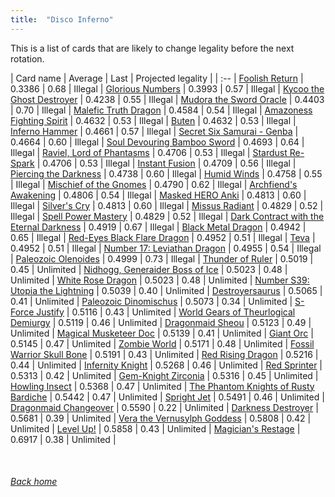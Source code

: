 ```yaml
---
title:  "Disco Inferno"
---
```


This is a list of cards that are likely to change legality before the next rotation.

| Card name | Average | Last | Projected legality |
| :-- |
[Foolish Return](https://db.ygoprodeck.com/card/?search=Foolish%20Return) | 0.3386 | 0.68 | Illegal |
[Glorious Numbers](https://db.ygoprodeck.com/card/?search=Glorious%20Numbers) | 0.3993 | 0.57 | Illegal |
[Kycoo the Ghost Destroyer](https://db.ygoprodeck.com/card/?search=Kycoo%20the%20Ghost%20Destroyer) | 0.4238 | 0.55 | Illegal |
[Mudora the Sword Oracle](https://db.ygoprodeck.com/card/?search=Mudora%20the%20Sword%20Oracle) | 0.4403 | 0.70 | Illegal |
[Malefic Truth Dragon](https://db.ygoprodeck.com/card/?search=Malefic%20Truth%20Dragon) | 0.4584 | 0.54 | Illegal |
[Amazoness Fighting Spirit](https://db.ygoprodeck.com/card/?search=Amazoness%20Fighting%20Spirit) | 0.4632 | 0.53 | Illegal |
[Buten](https://db.ygoprodeck.com/card/?search=Buten) | 0.4632 | 0.53 | Illegal |
[Inferno Hammer](https://db.ygoprodeck.com/card/?search=Inferno%20Hammer) | 0.4661 | 0.57 | Illegal |
[Secret Six Samurai - Genba](https://db.ygoprodeck.com/card/?search=Secret%20Six%20Samurai%20-%20Genba) | 0.4664 | 0.60 | Illegal |
[Soul Devouring Bamboo Sword](https://db.ygoprodeck.com/card/?search=Soul%20Devouring%20Bamboo%20Sword) | 0.4693 | 0.64 | Illegal |
[Raviel, Lord of Phantasms](https://db.ygoprodeck.com/card/?search=Raviel,%20Lord%20of%20Phantasms) | 0.4706 | 0.53 | Illegal |
[Stardust Re-Spark](https://db.ygoprodeck.com/card/?search=Stardust%20Re-Spark) | 0.4706 | 0.53 | Illegal |
[Instant Fusion](https://db.ygoprodeck.com/card/?search=Instant%20Fusion) | 0.4709 | 0.56 | Illegal |
[Piercing the Darkness](https://db.ygoprodeck.com/card/?search=Piercing%20the%20Darkness) | 0.4738 | 0.60 | Illegal |
[Humid Winds](https://db.ygoprodeck.com/card/?search=Humid%20Winds) | 0.4758 | 0.55 | Illegal |
[Mischief of the Gnomes](https://db.ygoprodeck.com/card/?search=Mischief%20of%20the%20Gnomes) | 0.4790 | 0.62 | Illegal |
[Archfiend's Awakening](https://db.ygoprodeck.com/card/?search=Archfiend's%20Awakening) | 0.4806 | 0.54 | Illegal |
[Masked HERO Anki](https://db.ygoprodeck.com/card/?search=Masked%20HERO%20Anki) | 0.4813 | 0.60 | Illegal |
[Silver's Cry](https://db.ygoprodeck.com/card/?search=Silver's%20Cry) | 0.4813 | 0.60 | Illegal |
[Missus Radiant](https://db.ygoprodeck.com/card/?search=Missus%20Radiant) | 0.4829 | 0.52 | Illegal |
[Spell Power Mastery](https://db.ygoprodeck.com/card/?search=Spell%20Power%20Mastery) | 0.4829 | 0.52 | Illegal |
[Dark Contract with the Eternal Darkness](https://db.ygoprodeck.com/card/?search=Dark%20Contract%20with%20the%20Eternal%20Darkness) | 0.4919 | 0.67 | Illegal |
[Black Metal Dragon](https://db.ygoprodeck.com/card/?search=Black%20Metal%20Dragon) | 0.4942 | 0.65 | Illegal |
[Red-Eyes Black Flare Dragon](https://db.ygoprodeck.com/card/?search=Red-Eyes%20Black%20Flare%20Dragon) | 0.4952 | 0.51 | Illegal |
[Teva](https://db.ygoprodeck.com/card/?search=Teva) | 0.4952 | 0.51 | Illegal |
[Number 17: Leviathan Dragon](https://db.ygoprodeck.com/card/?search=Number%2017:%20Leviathan%20Dragon) | 0.4955 | 0.54 | Illegal |
[Paleozoic Olenoides](https://db.ygoprodeck.com/card/?search=Paleozoic%20Olenoides) | 0.4999 | 0.73 | Illegal |
[Thunder of Ruler](https://db.ygoprodeck.com/card/?search=Thunder%20of%20Ruler) | 0.5019 | 0.45 | Unlimited |
[Nidhogg, Generaider Boss of Ice](https://db.ygoprodeck.com/card/?search=Nidhogg,%20Generaider%20Boss%20of%20Ice) | 0.5023 | 0.48 | Unlimited |
[White Rose Dragon](https://db.ygoprodeck.com/card/?search=White%20Rose%20Dragon) | 0.5023 | 0.48 | Unlimited |
[Number S39: Utopia the Lightning](https://db.ygoprodeck.com/card/?search=Number%20S39:%20Utopia%20the%20Lightning) | 0.5039 | 0.40 | Unlimited |
[Destroyersaurus](https://db.ygoprodeck.com/card/?search=Destroyersaurus) | 0.5065 | 0.41 | Unlimited |
[Paleozoic Dinomischus](https://db.ygoprodeck.com/card/?search=Paleozoic%20Dinomischus) | 0.5073 | 0.34 | Unlimited |
[S-Force Justify](https://db.ygoprodeck.com/card/?search=S-Force%20Justify) | 0.5116 | 0.43 | Unlimited |
[World Gears of Theurlogical Demiurgy](https://db.ygoprodeck.com/card/?search=World%20Gears%20of%20Theurlogical%20Demiurgy) | 0.5119 | 0.46 | Unlimited |
[Dragonmaid Sheou](https://db.ygoprodeck.com/card/?search=Dragonmaid%20Sheou) | 0.5123 | 0.49 | Unlimited |
[Magical Musketeer Doc](https://db.ygoprodeck.com/card/?search=Magical%20Musketeer%20Doc) | 0.5139 | 0.41 | Unlimited |
[Giant Orc](https://db.ygoprodeck.com/card/?search=Giant%20Orc) | 0.5145 | 0.47 | Unlimited |
[Zombie World](https://db.ygoprodeck.com/card/?search=Zombie%20World) | 0.5171 | 0.48 | Unlimited |
[Fossil Warrior Skull Bone](https://db.ygoprodeck.com/card/?search=Fossil%20Warrior%20Skull%20Bone) | 0.5191 | 0.43 | Unlimited |
[Red Rising Dragon](https://db.ygoprodeck.com/card/?search=Red%20Rising%20Dragon) | 0.5216 | 0.44 | Unlimited |
[Infernity Knight](https://db.ygoprodeck.com/card/?search=Infernity%20Knight) | 0.5268 | 0.46 | Unlimited |
[Red Sprinter](https://db.ygoprodeck.com/card/?search=Red%20Sprinter) | 0.5313 | 0.42 | Unlimited |
[Gem-Knight Zirconia](https://db.ygoprodeck.com/card/?search=Gem-Knight%20Zirconia) | 0.5316 | 0.45 | Unlimited |
[Howling Insect](https://db.ygoprodeck.com/card/?search=Howling%20Insect) | 0.5368 | 0.47 | Unlimited |
[The Phantom Knights of Rusty Bardiche](https://db.ygoprodeck.com/card/?search=The%20Phantom%20Knights%20of%20Rusty%20Bardiche) | 0.5442 | 0.47 | Unlimited |
[Spright Jet](https://db.ygoprodeck.com/card/?search=Spright%20Jet) | 0.5491 | 0.46 | Unlimited |
[Dragonmaid Changeover](https://db.ygoprodeck.com/card/?search=Dragonmaid%20Changeover) | 0.5590 | 0.22 | Unlimited |
[Darkness Destroyer](https://db.ygoprodeck.com/card/?search=Darkness%20Destroyer) | 0.5681 | 0.39 | Unlimited |
[Vera the Vernusylph Goddess](https://db.ygoprodeck.com/card/?search=Vera%20the%20Vernusylph%20Goddess) | 0.5808 | 0.42 | Unlimited |
[Level Up!](https://db.ygoprodeck.com/card/?search=Level%20Up!) | 0.5858 | 0.43 | Unlimited |
[Magician's Restage](https://db.ygoprodeck.com/card/?search=Magician's%20Restage) | 0.6917 | 0.38 | Unlimited |

<br>

###### [Back home](index)